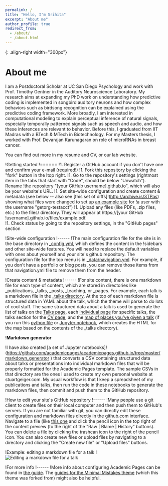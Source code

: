 ```yaml
---
permalink: /
title: "Hello, I'm Srihita"
excerpt: "About me"
author_profile: true
redirect_from: 
  - /about/
  - /about.html
---
```


{: .align-right width="300px"}
# About me
I am a Postdoctoral Scholar at UC San Diego Psychology and work with Prof. Timothy Gentner in the Auditory Neuroscience Laboratory. My research aims at expanding my PhD work on understanding how predictive coding is implemented in songbird auditory neurons and how complex behaviors such as birdsong recognition can be explained using the predictive coding framework. More broadly, I am interested in computational modeling to explain perceptual inference of natural signals, especially temporally patterned signals such as speech and audio, and how these inferences are relevant to behavior. 
Before this, I graduated from IIT Madras with a BTech & MTech in Biotechnology. For my Masters thesis, I worked with Prof. Devarajan Karunagaran on role of microRNAs in breast cancer.

You can find out more in my resume and CV, or our lab website.



!Getting started
!======
!1. Register a GitHub account if you don't have one and confirm your e-mail (required!)
!1. Fork [this repository](https://github.com/academicpages/academicpages.github.io) by clicking the "fork" button in the !top right. 
!1. Go to the repository's settings (rightmost item in the tabs that start with "Code", should be below "Unwatch"). Rename !the repository "[your GitHub username].github.io", which will also be your website's URL.
!1. Set site-wide configuration and create content & metadata (see below -- also see [this set of diffs]!(http://archive.is/3TPas) showing what files were changed to set up [an example site](https://getorg-testacct.github.io) for !a user with the username "getorg-testacct")
!1. Upload any files (like PDFs, .zip files, etc.) to the files/ directory. They will appear at https://[your GitHub !username].github.io/files/example.pdf.  
!1. Check status by going to the repository settings, in the "GitHub pages" section

!Site-wide configuration
!------
!The main configuration file for the site is in the base directory in [_config.yml](https://github.com/academicpages/academicpages.github.io/blob/master/_config.yml), which defines the content in the !sidebars and other site-wide features. You will need to replace the default variables with ones about yourself and your site's github repository. The configuration file for the top menu is in [_data/navigation.yml](https://github.com/academicpages/academicpages.github.io/blob/master/_data/navigation.yml). For example, if you don't have a portfolio or blog posts, you can remove those items from that navigation.yml file to remove them from the header. 

!Create content & metadata
!------
!For site content, there is one markdown file for each type of content, which are stored in directories like _publications, _talks, _posts, _teaching, or _pages. For example, each talk is a markdown file in the [_talks directory](https://github.com/academicpages/academicpages.github.io/tree/master/_talks). At the top of each markdown file is structured data in YAML about the talk, which the theme will parse to do lots of cool stuff. The same structured data about a talk is used to generate the list of talks on the [Talks page](https://academicpages.github.io/talks), each [individual page](https://academicpages.github.io/talks/2012-03-01-talk-1) for specific talks, the talks section for the [CV page](https://academicpages.github.io/cv), and the [map of places you've given a talk](https://academicpages.github.io/talkmap.html) (if you run this [python file](https://github.com/academicpages/academicpages.github.io/blob/master/talkmap.py) or [Jupyter notebook](https://github.com/academicpages/academicpages.github.io/blob/master/talkmap.ipynb), which creates the HTML for the map based on the contents of the _talks directory).

!**Markdown generator**

!I have also created [a set of Jupyter notebooks]!(https://github.com/academicpages/academicpages.github.io/tree/master/markdown_generator
) that converts a CSV containing structured data about talks or presentations into individual markdown files that will be properly formatted for the Academic Pages template. The sample CSVs in that directory are the ones I used to create my own personal website at stuartgeiger.com. My usual workflow is that I keep a spreadsheet of my publications and talks, then run the code in these notebooks to generate the markdown files, then commit and push them to the GitHub repository.

!How to edit your site's GitHub repository
!------
!Many people use a git client to create files on their local computer and then push them to GitHub's servers. If you are not familiar with git, you can directly edit these configuration and markdown files directly in the github.com interface. Navigate to a file (like [this one](https://github.com/academicpages/academicpages.github.io/blob/master/_talks/2012-03-01-talk-1.md) and click the pencil icon in the top right of the content preview (to the right of the "Raw | Blame | History" buttons). You can delete a file by clicking the trashcan icon to the right of the pencil icon. You can also create new files or upload files by navigating to a directory and clicking the "Create new file" or "Upload files" buttons. 

!Example: editing a markdown file for a talk
!![Editing a markdown file for a talk](/images/editing-talk.png)

!For more info
!------
!More info about configuring Academic Pages can be found in [the guide](https://academicpages.github.io/markdown/). The [guides for the Minimal Mistakes theme](https://mmistakes.github.io/minimal-mistakes/docs/configuration/) (which this theme was forked from) might also be helpful.
